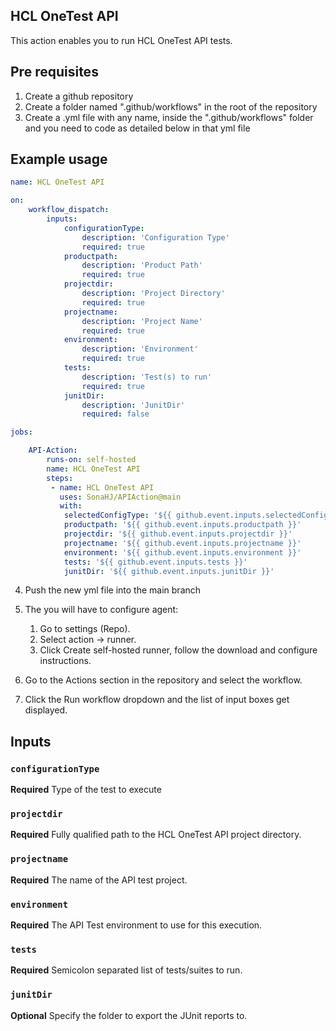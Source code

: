 ## HCL OneTest API
This action enables you to run HCL OneTest API tests.

## Pre requisites

1. Create a github repository
2. Create a folder named ".github/workflows" in the root of the repository
3. Create a .yml file with any name, inside the ".github/workflows" folder and you need to code as detailed below in that yml file

## Example usage

```yaml
name: HCL OneTest API

on:
    workflow_dispatch:
        inputs:
            configurationType:
                description: 'Configuration Type'
                required: true
            productpath:
                description: 'Product Path'
                required: true
            projectdir:
                description: 'Project Directory'
                required: true
            projectname:
                description: 'Project Name'
                required: true
            environment:
                description: 'Environment'
                required: true
            tests:
                description: 'Test(s) to run'
                required: true
            junitDir:
                description: 'JunitDir'
                required: false

jobs:

    API-Action:
        runs-on: self-hosted
        name: HCL OneTest API
        steps:
         - name: HCL OneTest API
           uses: SonaHJ/APIAction@main
           with:
            selectedConfigType: '${{ github.event.inputs.selectedConfigType }}'
            productpath: '${{ github.event.inputs.productpath }}'
            projectdir: '${{ github.event.inputs.projectdir }}'
            projectname: '${{ github.event.inputs.projectname }}'
            environment: '${{ github.event.inputs.environment }}'
            tests: '${{ github.event.inputs.tests }}'
            junitDir: '${{ github.event.inputs.junitDir }}'
```
4. Push the new yml file into the main branch
5. The you will have to configure agent:
    1. Go to settings (Repo).
    2. Select action -> runner.
    3. Click Create self-hosted runner, follow the download and configure instructions.

6. Go to the Actions section in the repository and select the workflow.
7. Click the Run workflow dropdown and the list of input boxes get displayed.

## Inputs

### `configurationType`

**Required** Type of the test to execute

### `projectdir`

**Required** Fully qualified path to the HCL OneTest API project directory.

### `projectname`

**Required** The name of the API test project.

### `environment`

**Required** The API Test environment to use for this execution.

### `tests`

**Required** Semicolon separated list of tests/suites to run.

### `junitDir`
**Optional** Specify the folder to export the JUnit reports to.
